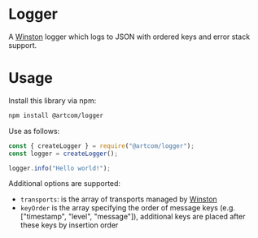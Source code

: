 # Logger

A [Winston](https://github.com/winstonjs/winston) logger which logs to JSON with ordered keys and error stack support.

# Usage

Install this library via npm:

```bash
npm install @artcom/logger
```

Use as follows:

```javascript
const { createLogger } = require("@artcom/logger");
const logger = createLogger();

logger.info("Hello world!");
```

Additional options are supported:

- `transports`: is the array of transports managed by [Winston](https://github.com/winstonjs/winston)
- `keyOrder` is the array specifying the order of message keys (e.g. ["timestamp", "level", "message"]), additional keys are placed after these keys by insertion order
